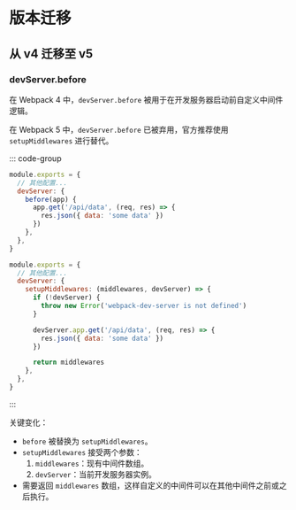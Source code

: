 # 版本迁移

## 从 v4 迁移至 v5

### devServer.before

在 Webpack 4 中，`devServer.before` 被用于在开发服务器启动前自定义中间件逻辑。

在 Webpack 5 中，`devServer.before` 已被弃用，官方推荐使用 `setupMiddlewares` 进行替代。

::: code-group

```js [v4] {4}
module.exports = {
  // 其他配置...
  devServer: {
    before(app) {
      app.get('/api/data', (req, res) => {
        res.json({ data: 'some data' })
      })
    },
  },
}
```

```js [v5] {4}
module.exports = {
  // 其他配置...
  devServer: {
    setupMiddlewares: (middlewares, devServer) => {
      if (!devServer) {
        throw new Error('webpack-dev-server is not defined')
      }

      devServer.app.get('/api/data', (req, res) => {
        res.json({ data: 'some data' })
      })

      return middlewares
    },
  },
}
```

:::

关键变化：

- `before` 被替换为 `setupMiddlewares`。
- `setupMiddlewares` 接受两个参数：
  1. `middlewares`：现有中间件数组。
  2. `devServer`：当前开发服务器实例。
- 需要返回 `middlewares` 数组，这样自定义的中间件可以在其他中间件之前或之后执行。
